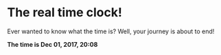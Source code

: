# The real time clock!

Ever wanted to know what the time is? Well, your journey is about to end!

**The time is Dec 01, 2017, 20:08**